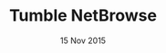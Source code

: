 ---
title: Tumble NetBrowse
description: I made a Web Browser using Windows Forms
date: 15 Nov 2015
image: /uploads/projects/tn-browse.png
links:
- title: GitHub
  href: https://github.com/tumblegamer/Tumble-NetBrowse
experience:
  languages: [c#]
  libraries: [windows-forms]
  platforms: [windows]
  communities: [tumblenet]
---